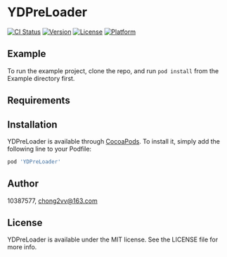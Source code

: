 # YDPreLoader

[![CI Status](https://img.shields.io/travis/10387577/YDPreLoader.svg?style=flat)](https://travis-ci.org/10387577/YDPreLoader)
[![Version](https://img.shields.io/cocoapods/v/YDPreLoader.svg?style=flat)](https://cocoapods.org/pods/YDPreLoader)
[![License](https://img.shields.io/cocoapods/l/YDPreLoader.svg?style=flat)](https://cocoapods.org/pods/YDPreLoader)
[![Platform](https://img.shields.io/cocoapods/p/YDPreLoader.svg?style=flat)](https://cocoapods.org/pods/YDPreLoader)

## Example

To run the example project, clone the repo, and run `pod install` from the Example directory first.

## Requirements

## Installation

YDPreLoader is available through [CocoaPods](https://cocoapods.org). To install
it, simply add the following line to your Podfile:

```ruby
pod 'YDPreLoader'
```

## Author

10387577, chong2vv@163.com

## License

YDPreLoader is available under the MIT license. See the LICENSE file for more info.
